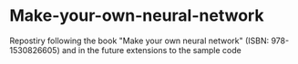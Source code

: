 # Make-your-own-neural-network
Repostiry following the book "Make your own neural network" (ISBN: 978-1530826605) and in the future extensions to the sample code
